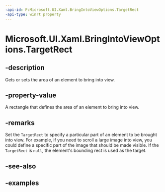 ```yaml
---
-api-id: P:Microsoft.UI.Xaml.BringIntoViewOptions.TargetRect
-api-type: winrt property
---
```


<!-- Property syntax.
public IReference<Rect> TargetRect { get;  set; }
-->

# Microsoft.UI.Xaml.BringIntoViewOptions.TargetRect

## -description

Gets or sets the area of an element to bring into view.

## -property-value

A rectangle that defines the area of an element to bring into view.

## -remarks

Set the `TargetRect` to specify a particular part of an element to be brought into view. For example, if you need to scroll a large image into view, you could define a specific part of the image that should be made visible. If the `TargetRect` is `null`, the element's bounding rect is used as the target.

## -see-also

## -examples
